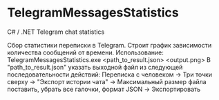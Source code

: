 # TelegramMessagesStatistics
C# / .NET Telegram chat statistics

Сбор статистики переписки в Telegram. Строит график зависимости количества сообщений от времени.
Использование: TelegramMessagesStatistics.exe <path_to_result.json> <output.png>
В "path_to_result.json" указать выходной файл из следующей последовательности действий:
Переписка с человеком -> Три точки сверху -> "Экспорт истории чата" -> Максимальный размер файла поставить, убрать все галочки, формат JSON -> Экспортировать